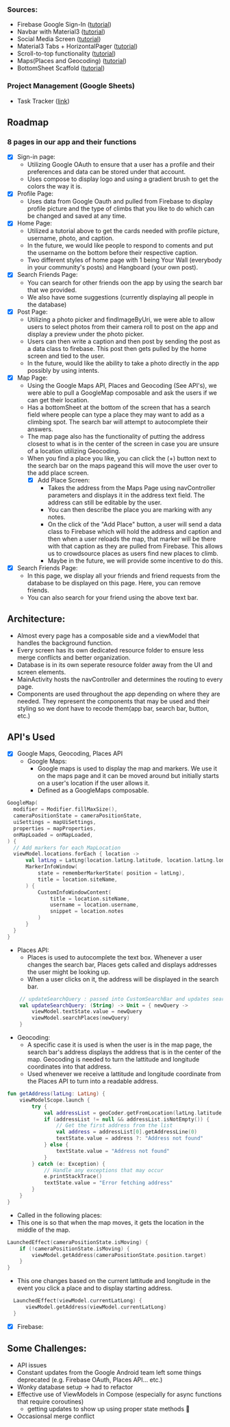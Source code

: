 ### Sources:
- Firebase Google Sign-In ([tutorial](https://www.youtube.com/watch?v=zCIfBbm06QM))
- Navbar with Material3 ([tutorial](https://www.youtube.com/watch?v=c8XP_Ee7iqY))
- Social Media Screen ([tutorial](https://www.youtube.com/watch?v=D0YgT6sp1Oo&list=PL2OhfKAEqtl99uxJMCKFM7XbcRmEQVyhW&index=7))
- Material3 Tabs + HorizontalPager ([tutorial](https://www.youtube.com/watch?v=9r4st6dmyNE))
- Scroll-to-top functionality ([tutorial](https://medium.com/@gsaillen95/how-to-create-a-jump-to-top-feature-with-jetpack-compose-2ed487b30087))
- Maps(Places and Geocoding) ([tutorial](https://blog.sanskar10100.dev/integrating-google-maps-places-api-and-reverse-geocoding-with-jetpack-compose#heading-3-places-api))
- BottomSheet Scaffold ([tutorial](https://www.youtube.com/watch?v=VxgWUdOKgtI))

### Project Management (Google Sheets)
- Task Tracker ([link](https://docs.google.com/spreadsheets/d/1bbkJkG-PS3HzLtA9W112ed9gqWV_Gf24eZy-Vc0oES8/edit?usp=sharing))

## Roadmap
### 8 pages in our app and their functions
- [x] Sign-in page:
  - Utilizing Google OAuth to ensure that a user has a profile and their preferences and data can be stored under that account.
  - Uses compose to display logo and using a gradient brush to get the colors the way it is.
- [x] Profile Page:
  - Uses data from Google Oauth and pulled from Firebase to display profile picture and the type of climbs that you like to do which can be changed and saved at any time.
- [x] Home Page:
  - Utilized a tutorial above to get the cards needed with profile picture, username, photo, and caption.
  - In the future, we would like people to respond to coments and put the username on the bottom before their respective caption.
  - Two different styles of home page with 1 being Your Wall (everybody in your community's posts) and Hangboard (your own post).
- [x] Search Friends Page:
  - You can search for other friends oon the app by using the search bar that we provided.
  - We also have some suggestions (currently displaying all people in the database)
- [x] Post Page:
  - Utilizing a photo picker and findImageByUri, we were able to allow users to select photos from their camera roll to post on the app and display a preview under the photo picker.
  - Users can then write a caption and then post by sending the post as a data class to firebase. This post then gets pulled by the home screen and tied to the user.
  - In the future, would like the ability to take a photo directly in the app possibly by using intents.
- [x] Map Page:
  - Using the Google Maps API, Places and Geocoding (See API's), we were able to pull a GoogleMap composable and ask the users if we can get their location.
  - Has a bottomSheet at the bottom of the screen that has a search field where people can type a place they may want to add as a climbing spot. The search bar will attempt to autocomplete their answers.
  - The map page also has the functionality of putting the address closest to what is in the center of the screen in case you are unsure of a location utilizing Geocoding.
  - When you find a place you like, you can click the (+) button next to the search bar on the maps pageand this will move the user over to the add place screen.
      - [x] Add Place Screen:
        - Takes the address from the Maps Page using navController parameters and displays it in the address text field. The address can still be editable by the user. 
        - You can then describe the place you are marking with any notes.
        - On the click of the "Add Place" button, a user will send a data class to Firebase which will hold the address and caption and then when a user reloads the map, that marker will be there with that caption as they are pulled from Firebase. This allows us to crowdsource places as users find new places to climb.
        - Maybe in the future, we will provide some incentive to do this.
- [x] Search Friends Page:
  - In this page, we display all your friends and friend requests from the database to be displayed on this page. Here, you can remove friends.
  - You can also search for your friend using the above text bar.

## Architecture:
- Almost every page has a composable side and a viewModel that handles the background function.
- Every screen has its own dedicated resource folder to ensure less merge conflicts and better organization.
- Database is in its own seperate resource folder away from the UI and screen elements.
- MainActivity hosts the navController and determines the routing to every page.
- Components are used throughout the app depending on where they are needed. They represent the components that may be used and their styling so we dont have to recode them(app bar, search bar, button, etc.)
## API's Used
- [x] Google Maps, Geocoding, Places API
  - Google Maps:
    - Google maps is used to display the map and markers. We use it on the maps page and it can be moved around but initially starts on a user's location if the user allows it.
    - Defined as a GoogleMaps composable.
```kotlin
GoogleMap(
  modifier = Modifier.fillMaxSize(),
  cameraPositionState = cameraPositionState,
  uiSettings = mapUiSettings,
  properties = mapProperties,
  onMapLoaded = onMapLoaded,
) {
  // Add markers for each MapLocation
  viewModel.locations.forEach { location ->
      val latLng = LatLng(location.latLng.latitude, location.latLng.longitude)
      MarkerInfoWindow(
          state = rememberMarkerState( position = latLng),
          title = location.siteName,
      ) {
          CustomInfoWindowContent(
              title = location.siteName,
              username = location.username,
              snippet = location.notes
          )
      }
  }
}
```
  - Places API:
    - Places is used to autocomplete the text box. Whenever a user changes the search bar, Places gets called and displays addresses the user might be looking up.
    - When a user clicks on it, the address will be displayed in the search bar.
```kotlin
    // updateSearchQuery : passed into CustomSearchBar and updates searchQuery on keystroke change
    val updateSearchQuery: (String) -> Unit = { newQuery ->
        viewModel.textState.value = newQuery
        viewModel.searchPlaces(newQuery)
    }
```
    


  - Geocoding:
    - A specific case it is used is when the user is in the map page, the search bar's address displays the address that is in the center of the map. Geocoding is needed to turn the lattitude and longitude coordinates into that address.
    - Used whenever we receive a lattitude and longitude coordinate from the Places API to turn into a readable address.
```kotlin
fun getAddress(latLng: LatLng) {
    viewModelScope.launch {
        try {
            val addressList = geoCoder.getFromLocation(latLng.latitude, latLng.longitude, 1)
            if (addressList != null && addressList.isNotEmpty()) {
                // Get the first address from the list
                val address = addressList[0].getAddressLine(0)
                textState.value = address ?: "Address not found"
            } else {
                textState.value = "Address not found"
            }
        } catch (e: Exception) {
            // Handle any exceptions that may occur
            e.printStackTrace()
            textState.value = "Error fetching address"
        }
    }
}
```
  - Called in the following places:
  - This one is so that when the map moves, it gets the location in the middle of the map.
  ```kotlin
  LaunchedEffect(cameraPositionState.isMoving) {
      if (!cameraPositionState.isMoving) {
          viewModel.getAddress(cameraPositionState.position.target)
      }
  }
  ```
  - This one changes based on the current lattitude and longitude in the event you click a place and to display starting address.
  ```kotlin
    LaunchedEffect(viewModel.currentLatLong) {
        viewModel.getAddress(viewModel.currentLatLong)
    }
  ``` 
- [x] Firebase:

## Some Challenges:
- API issues
- Constant updates from the Google Android team left some things deprecated (e.g. Firebase OAuth,  Places API… etc.)
- Wonky database setup → had to refactor
- Effective use of ViewModels in Compose (especially for async functions that require coroutines)
  - getting updates to show up using proper state methods 🥰
- Occasionsal merge conflict


